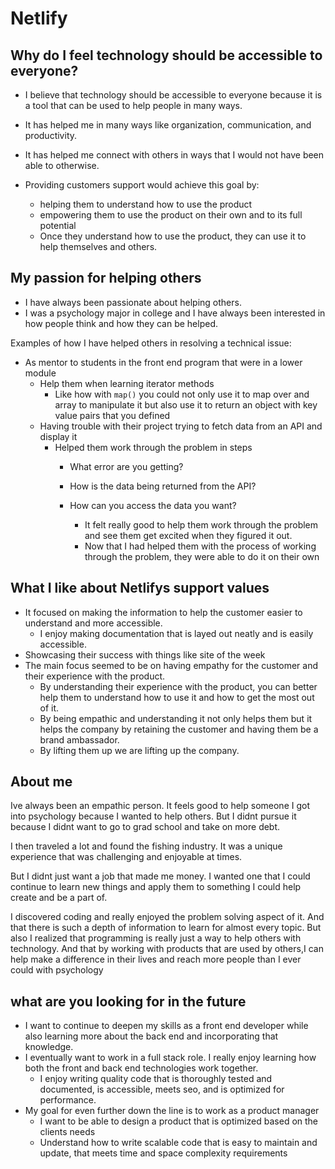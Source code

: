 # Netlify

## Why do I feel technology should be accessible to everyone?

* I believe that technology should be accessible to everyone because it is a tool that can be used to help people in many ways.
* It has helped me in many ways like organization, communication, and productivity.
* It has helped me connect with others in ways that I would not have been able to otherwise.

* Providing customers support would achieve this goal by:
  * helping them to understand how to use the product
  * empowering them to use the product on their own and to its full potential
  * Once they understand how to use the product, they can use it to help themselves and others.


## My passion for helping others

* I have always been passionate about helping others.
* I was a psychology major in college and I have always been interested in how people think and how they can be helped.

Examples of how I have helped others in resolving a technical issue:

* As mentor to students in the front end program that were in a lower module
  * Help them when learning iterator methods
    * Like how with ```map()```  you could not only use it to map over and array to manipulate it but also use it to return an object with key value pairs that you defined
  * Having trouble with their project trying to fetch data from an API and display it
    * Helped them work through the problem in steps
      * What error are you getting?
      * How is the data being returned from the API?
      * How can you access the data you want?

        * It felt really good to help them work through the problem and see them get excited when they figured it out.
        * Now that I had helped them with the process of working through the problem, they were able to do it on their own

## What I like about Netlifys support values

* It focused on making the information to help the customer easier to understand and more accessible.
  * I enjoy making documentation that is layed out neatly and is easily accessible.
* Showcasing their success with things like site of the week
* The main focus seemed to be on having empathy for the customer and their experience with the product.
  * By understanding their experience with the product, you can better help them to understand how to use it and how to get the most out of it.
  * By being empathic and understanding it not only helps them but it helps the company by retaining the customer and having them be a brand ambassador.
  * By lifting them up we are lifting up the company.

## About me

Ive always been an empathic person. It feels good to help someone
I got into psychology because I wanted to help others. But I didnt pursue it because I didnt want to go to grad school and take on more debt.

I then traveled a lot and found the fishing industry. It was a unique experience that was challenging and enjoyable at times.

But I didnt just want a job that made me money. I wanted one that I could continue to learn new things and apply them to something I could help create and be a part of.

I discovered coding and really enjoyed the problem solving aspect of it. And that there is such a depth of information to learn for almost every topic.
But also I realized that programming is really just a way to help others with technology.
And that by working with products that are used by others,I can help make a difference in their lives and reach more people than I ever could with psychology

## what are you looking for in the future

* I want to continue to deepen my skills as a front end developer while also learning more about the back end and incorporating that knowledge.
* I eventually want to work in a full stack role. I really enjoy learning how both the front and back end technologies work together.
  * I enjoy writing quality code that is thoroughly tested and documented, is accessible, meets seo, and is optimized for performance.
* My goal for even further down the line is to work as a product manager
  * I want to be able to design a product that is optimized based on the clients needs
  * Understand how to write scalable code that is easy to maintain and update, that meets time and space complexity requirements




